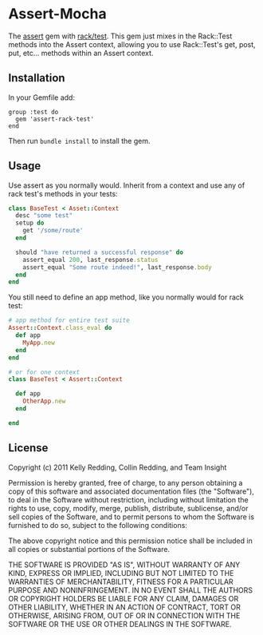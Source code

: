 # Assert-Mocha

The [assert](https://github.com/teaminsight/assert) gem with [rack/test](https://github.com/brynary/rack-test). This gem just mixes in the Rack::Test methods into the Assert context, allowing you to use Rack::Test's get, post, put, etc... methods within an Assert context.

## Installation

In your Gemfile add:

    group :test do
      gem 'assert-rack-test'
    end

Then run `bundle install` to install the gem.

## Usage

Use assert as you normally would. Inherit from a context and use any of rack test's methods in your tests:

```ruby
class BaseTest < Asset::Context
  desc "some test"
  setup do
    get '/some/route'
  end

  should "have returned a successful response" do
    assert_equal 200, last_response.status
    assert_equal "Some route indeed!", last_response.body
  end
end
```

You still need to define an app method, like you normally would for rack test:

```ruby
# app method for entire test suite
Assert::Context.class_eval do
  def app
    MyApp.new
  end
end

# or for one context
class BaseTest < Assert::Context

  def app
    OtherApp.new
  end

end
```

## License

Copyright (c) 2011 Kelly Redding, Collin Redding, and Team Insight

Permission is hereby granted, free of charge, to any person
obtaining a copy of this software and associated documentation
files (the "Software"), to deal in the Software without
restriction, including without limitation the rights to use,
copy, modify, merge, publish, distribute, sublicense, and/or sell
copies of the Software, and to permit persons to whom the
Software is furnished to do so, subject to the following
conditions:

The above copyright notice and this permission notice shall be
included in all copies or substantial portions of the Software.

THE SOFTWARE IS PROVIDED "AS IS", WITHOUT WARRANTY OF ANY KIND,
EXPRESS OR IMPLIED, INCLUDING BUT NOT LIMITED TO THE WARRANTIES
OF MERCHANTABILITY, FITNESS FOR A PARTICULAR PURPOSE AND
NONINFRINGEMENT. IN NO EVENT SHALL THE AUTHORS OR COPYRIGHT
HOLDERS BE LIABLE FOR ANY CLAIM, DAMAGES OR OTHER LIABILITY,
WHETHER IN AN ACTION OF CONTRACT, TORT OR OTHERWISE, ARISING
FROM, OUT OF OR IN CONNECTION WITH THE SOFTWARE OR THE USE OR
OTHER DEALINGS IN THE SOFTWARE.